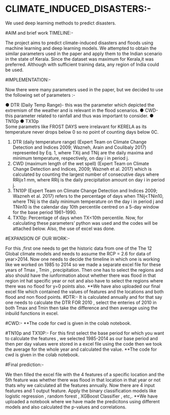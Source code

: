 # CLIMATE_INDUCED_DISASTERS:-

We used deep learning methods to predict disasters.

#AIM and brief work TIMELINE:-

The project aims to predict climate-induced disasters and floods using machine learning and deep learning models. 
We attempted to obtain the similar parameters used in the paper and apply them to the Indian scenario in the state of Kerala. Since the dataset was maximum for Kerala,it was preferred. 
Although with sufficient training data, any region of India could be used. 

#IMPLEMENTATION:-

Now there were many parameters used in the paper, but we decided to use the following set of parameters :-

●	DTR (Daily Temp Range)- this was the parameter which depicted the extremism of the weather and is relevant in the flood scenarios.
●	CWD-this parameter related to rainfall and thus was important to consider.
●	TN10p
●	TX10p         
Some parametrs like FROST DAYS were irrelavant for KERELA as its temperature never drops below 0 so no point of counting days below 0C.  

1)	DTR (daily temperature range) (Expert Team on Climate Change Detection and Indices 2009; Wazneh, Arain and Coulibaly 2017) represented by Eq. 1, where TXij and TNij are the daily maxima and minimum temperature, respectively, on day i in period j.
2)	CWD (maximum length of the wet spell) (Expert Team on Climate Change Detection and Indices, 2009; Wazneh et al. 2017) which is calculated by counting the largest number of consecutive days where RRij≥1 mm, where RRij is the daily precipitation amount on day i in period j.
3)	TN10P (Expert Team on Climate Change Detection and Indices 2009; Wazneh et al. 2017) refers to the percentage of days when TNij<TNin10, where TNij is the daily minimum temperature on the day i in period j and TNin10 is the calendar day 10th percentile centred on a 5-day window for the base period 1961–1990.
4)	TX10p: Percentage of days when TX<10th percentile. Now, for calculating these parameters’ python was used and the codes will be attached below. Also, the use of excel was done.

#EXPANSION OF OUR WORK:-

For this ,first one needs to get the historic data from one of the The 12 Global climate models and needs to assume the RCP = 2.6 for data of year>2014.
Now one needs to decide the timeline in which one is working like we worked on 1985 to 2014 so we made a separate excel file for these years of Tmax , Tmin , precipitation.
Then one has to select the regions and also should have the iunformation about whether there was flood in that region int hat specific year or not and also have to select the regions where there was no flood for y=0 points also.
**We have also uploaded our final excel file which contained the values of features and the locations and both flood and non flood points.
#DTR:-
It is calculated annually and for that say one needs to calculate the DTR FOR 2010 , select the enteries of 2010 in both Tmax and Tmin then take the difference and then average using the inbuild functions in excel.

#CWD:-
**The code for cwd is given in the colab notebook. 

#TN10p and TX10P:-
For this first select the base period for which you want to calculate the features , we selected 1985-2014 as our base period and then per day values were stored in a excel file using the code then we took the average for the whole year and calculated the value.
**The code for cwd is given in the colab notebook.

#Final prediction:-

We then filled the excel file with the 4 features of a specific location and the 5th feature was whether there was flood in that location in that year or not thats why we calculated all the features annually.
Now there are 4 input features and 1 output feature.
Apply the binary classification models like logistic regression , random forest , XGBoost Classifier , etc,.
**We have uploaded a notebook where we have made the predicitons using different models and also calculated the p-values and correlations.
